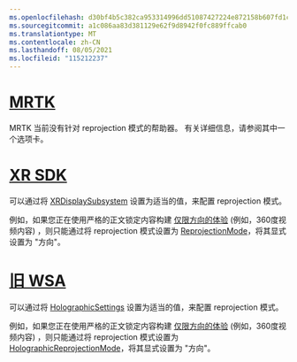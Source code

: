 ```yaml
---
ms.openlocfilehash: d30bf4b5c382ca953314996dd51087427224e872158b607fd1c5f4c85c62a124
ms.sourcegitcommit: a1c086aa83d381129e62f9d8942f0fc889ffcab0
ms.translationtype: MT
ms.contentlocale: zh-CN
ms.lasthandoff: 08/05/2021
ms.locfileid: "115212237"
---
```

# <a name="mrtk"></a>[MRTK](#tab/mrtk)
<!-- NEVER CHANGE THE ABOVE LINE! -->

MRTK 当前没有针对 reprojection 模式的帮助器。 有关详细信息，请参阅其中一个选项卡。

# <a name="xr-sdk"></a>[XR SDK](#tab/xr)
<!-- NEVER CHANGE THE ABOVE LINE! -->

可以通过将 [XRDisplaySubsystem](https://docs.unity3d.com/ScriptReference/XR.XRDisplaySubsystem-reprojectionMode.html) 设置为适当的值，来配置 reprojection 模式。

例如，如果您正在使用严格的正文锁定内容构建 [仅限方向的体验](../../../../design/coordinate-systems.md#building-an-orientation-only-or-seated-scale-experience) (例如，360度视频内容) ，则只能通过将 reprojection 模式设置为 [ReprojectionMode](https://docs.unity3d.com/ScriptReference/XR.XRDisplaySubsystem.ReprojectionMode.html)，将其显式设置为 "方向"。

# <a name="legacy-wsa"></a>[旧 WSA](#tab/wsa)
<!-- NEVER CHANGE THE ABOVE LINE! -->

可以通过将 [HolographicSettings](https://docs.unity3d.com/2018.4/Documentation/ScriptReference/XR.WSA.HolographicSettings.ReprojectionMode.html) 设置为适当的值，来配置 reprojection 模式。

例如，如果您正在使用严格的正文锁定内容构建 [仅限方向的体验](../../../../design/coordinate-systems.md#building-an-orientation-only-or-seated-scale-experience) (例如，360度视频内容) ，则只能通过将 reprojection 模式设置为 [HolographicReprojectionMode](https://docs.unity3d.com/2018.4/Documentation/ScriptReference/XR.WSA.HolographicSettings.HolographicReprojectionMode.html)，将其显式设置为 "方向"。